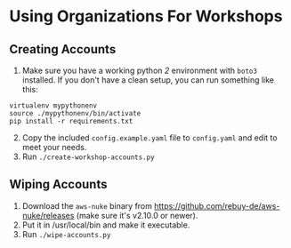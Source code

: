 # Using Organizations For Workshops

## Creating Accounts

1. Make sure you have a working python *2* environment with `boto3` installed. If you don't have a clean setup, you can run something like this:

```
virtualenv mypythonenv
source ./mypythonenv/bin/activate
pip install -r requirements.txt
```

2. Copy the included `config.example.yaml` file to `config.yaml` and edit to meet your needs.
3. Run `./create-workshop-accounts.py`

## Wiping Accounts

1. Download the `aws-nuke` binary from https://github.com/rebuy-de/aws-nuke/releases (make sure it's v2.10.0 or newer).
2. Put it in /usr/local/bin and make it executable.
3. Run `./wipe-accounts.py`
